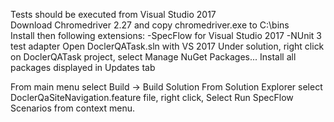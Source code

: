 Tests should be executed from Visual Studio 2017<br>
Download Chromedriver 2.27 and copy chromedriver.exe to C:\bins  
Install then following extensions:
-SpecFlow for Visual Studio 2017
-NUnit 3 test adapter
Open DoclerQATask.sln with VS 2017
Under solution, right click on DoclerQATask project, 
select Manage NuGet Packages...
Install all packages displayed in Updates tab

From main menu select Build -> Build Solution
From Solution Explorer select DoclerQaSiteNavigation.feature file, right click,
Select Run SpecFlow Scenarios from context menu.

